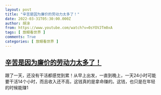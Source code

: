 ```yaml
---
layout: post
title: "辛苦是因为廉价的劳动力太多了！"
date: 2022-03-31T05:30:00.000Z
author: 胡涂
from: https://www.youtube.com/watch?v=0sYOVJTm0xA
tags: [ 放眼看世界 ]
comments: True
categories: [ 放眼看世界 ]
---
```

<!--1648704600000-->
[辛苦是因为廉价的劳动力太多了！](https://www.youtube.com/watch?v=0sYOVJTm0xA)
------

<div>
跟了一天，还没有干活都感觉到累！从早上出发，一直到晚上，一天24小时可能要干活14个小时，而且收入还不高，这钱真的是拿命赚的。这钱，也只是在年轻的时候能赚1
</div>
